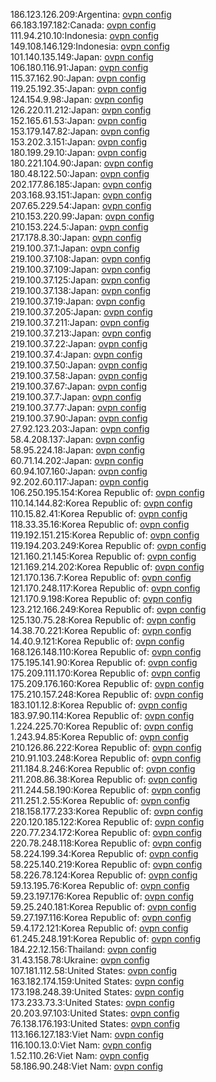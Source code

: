 186.123.126.209:Argentina: [ovpn config](vpn/186_123_126_209.ovpn)  
66.183.197.182:Canada: [ovpn config](vpn/66_183_197_182.ovpn)  
111.94.210.10:Indonesia: [ovpn config](vpn/111_94_210_10.ovpn)  
149.108.146.129:Indonesia: [ovpn config](vpn/149_108_146_129.ovpn)  
101.140.135.149:Japan: [ovpn config](vpn/101_140_135_149.ovpn)  
106.180.116.91:Japan: [ovpn config](vpn/106_180_116_91.ovpn)  
115.37.162.90:Japan: [ovpn config](vpn/115_37_162_90.ovpn)  
119.25.192.35:Japan: [ovpn config](vpn/119_25_192_35.ovpn)  
124.154.9.98:Japan: [ovpn config](vpn/124_154_9_98.ovpn)  
126.220.11.212:Japan: [ovpn config](vpn/126_220_11_212.ovpn)  
152.165.61.53:Japan: [ovpn config](vpn/152_165_61_53.ovpn)  
153.179.147.82:Japan: [ovpn config](vpn/153_179_147_82.ovpn)  
153.202.3.151:Japan: [ovpn config](vpn/153_202_3_151.ovpn)  
180.199.29.10:Japan: [ovpn config](vpn/180_199_29_10.ovpn)  
180.221.104.90:Japan: [ovpn config](vpn/180_221_104_90.ovpn)  
180.48.122.50:Japan: [ovpn config](vpn/180_48_122_50.ovpn)  
202.177.86.185:Japan: [ovpn config](vpn/202_177_86_185.ovpn)  
203.168.93.151:Japan: [ovpn config](vpn/203_168_93_151.ovpn)  
207.65.229.54:Japan: [ovpn config](vpn/207_65_229_54.ovpn)  
210.153.220.99:Japan: [ovpn config](vpn/210_153_220_99.ovpn)  
210.153.224.5:Japan: [ovpn config](vpn/210_153_224_5.ovpn)  
217.178.8.30:Japan: [ovpn config](vpn/217_178_8_30.ovpn)  
219.100.37.1:Japan: [ovpn config](vpn/219_100_37_1.ovpn)  
219.100.37.108:Japan: [ovpn config](vpn/219_100_37_108.ovpn)  
219.100.37.109:Japan: [ovpn config](vpn/219_100_37_109.ovpn)  
219.100.37.125:Japan: [ovpn config](vpn/219_100_37_125.ovpn)  
219.100.37.138:Japan: [ovpn config](vpn/219_100_37_138.ovpn)  
219.100.37.19:Japan: [ovpn config](vpn/219_100_37_19.ovpn)  
219.100.37.205:Japan: [ovpn config](vpn/219_100_37_205.ovpn)  
219.100.37.211:Japan: [ovpn config](vpn/219_100_37_211.ovpn)  
219.100.37.213:Japan: [ovpn config](vpn/219_100_37_213.ovpn)  
219.100.37.22:Japan: [ovpn config](vpn/219_100_37_22.ovpn)  
219.100.37.4:Japan: [ovpn config](vpn/219_100_37_4.ovpn)  
219.100.37.50:Japan: [ovpn config](vpn/219_100_37_50.ovpn)  
219.100.37.58:Japan: [ovpn config](vpn/219_100_37_58.ovpn)  
219.100.37.67:Japan: [ovpn config](vpn/219_100_37_67.ovpn)  
219.100.37.7:Japan: [ovpn config](vpn/219_100_37_7.ovpn)  
219.100.37.77:Japan: [ovpn config](vpn/219_100_37_77.ovpn)  
219.100.37.90:Japan: [ovpn config](vpn/219_100_37_90.ovpn)  
27.92.123.203:Japan: [ovpn config](vpn/27_92_123_203.ovpn)  
58.4.208.137:Japan: [ovpn config](vpn/58_4_208_137.ovpn)  
58.95.224.18:Japan: [ovpn config](vpn/58_95_224_18.ovpn)  
60.71.14.202:Japan: [ovpn config](vpn/60_71_14_202.ovpn)  
60.94.107.160:Japan: [ovpn config](vpn/60_94_107_160.ovpn)  
92.202.60.117:Japan: [ovpn config](vpn/92_202_60_117.ovpn)  
106.250.195.154:Korea Republic of: [ovpn config](vpn/106_250_195_154.ovpn)  
110.14.144.82:Korea Republic of: [ovpn config](vpn/110_14_144_82.ovpn)  
110.15.82.41:Korea Republic of: [ovpn config](vpn/110_15_82_41.ovpn)  
118.33.35.16:Korea Republic of: [ovpn config](vpn/118_33_35_16.ovpn)  
119.192.151.215:Korea Republic of: [ovpn config](vpn/119_192_151_215.ovpn)  
119.194.203.249:Korea Republic of: [ovpn config](vpn/119_194_203_249.ovpn)  
121.160.21.145:Korea Republic of: [ovpn config](vpn/121_160_21_145.ovpn)  
121.169.214.202:Korea Republic of: [ovpn config](vpn/121_169_214_202.ovpn)  
121.170.136.7:Korea Republic of: [ovpn config](vpn/121_170_136_7.ovpn)  
121.170.248.117:Korea Republic of: [ovpn config](vpn/121_170_248_117.ovpn)  
121.170.9.198:Korea Republic of: [ovpn config](vpn/121_170_9_198.ovpn)  
123.212.166.249:Korea Republic of: [ovpn config](vpn/123_212_166_249.ovpn)  
125.130.75.28:Korea Republic of: [ovpn config](vpn/125_130_75_28.ovpn)  
14.38.70.221:Korea Republic of: [ovpn config](vpn/14_38_70_221.ovpn)  
14.40.9.121:Korea Republic of: [ovpn config](vpn/14_40_9_121.ovpn)  
168.126.148.110:Korea Republic of: [ovpn config](vpn/168_126_148_110.ovpn)  
175.195.141.90:Korea Republic of: [ovpn config](vpn/175_195_141_90.ovpn)  
175.209.111.170:Korea Republic of: [ovpn config](vpn/175_209_111_170.ovpn)  
175.209.176.160:Korea Republic of: [ovpn config](vpn/175_209_176_160.ovpn)  
175.210.157.248:Korea Republic of: [ovpn config](vpn/175_210_157_248.ovpn)  
183.101.12.8:Korea Republic of: [ovpn config](vpn/183_101_12_8.ovpn)  
183.97.90.114:Korea Republic of: [ovpn config](vpn/183_97_90_114.ovpn)  
1.224.225.70:Korea Republic of: [ovpn config](vpn/1_224_225_70.ovpn)  
1.243.94.85:Korea Republic of: [ovpn config](vpn/1_243_94_85.ovpn)  
210.126.86.222:Korea Republic of: [ovpn config](vpn/210_126_86_222.ovpn)  
210.91.103.248:Korea Republic of: [ovpn config](vpn/210_91_103_248.ovpn)  
211.184.8.246:Korea Republic of: [ovpn config](vpn/211_184_8_246.ovpn)  
211.208.86.38:Korea Republic of: [ovpn config](vpn/211_208_86_38.ovpn)  
211.244.58.190:Korea Republic of: [ovpn config](vpn/211_244_58_190.ovpn)  
211.251.2.55:Korea Republic of: [ovpn config](vpn/211_251_2_55.ovpn)  
218.158.177.233:Korea Republic of: [ovpn config](vpn/218_158_177_233.ovpn)  
220.120.185.122:Korea Republic of: [ovpn config](vpn/220_120_185_122.ovpn)  
220.77.234.172:Korea Republic of: [ovpn config](vpn/220_77_234_172.ovpn)  
220.78.248.118:Korea Republic of: [ovpn config](vpn/220_78_248_118.ovpn)  
58.224.199.34:Korea Republic of: [ovpn config](vpn/58_224_199_34.ovpn)  
58.225.140.219:Korea Republic of: [ovpn config](vpn/58_225_140_219.ovpn)  
58.226.78.124:Korea Republic of: [ovpn config](vpn/58_226_78_124.ovpn)  
59.13.195.76:Korea Republic of: [ovpn config](vpn/59_13_195_76.ovpn)  
59.23.197.176:Korea Republic of: [ovpn config](vpn/59_23_197_176.ovpn)  
59.25.240.181:Korea Republic of: [ovpn config](vpn/59_25_240_181.ovpn)  
59.27.197.116:Korea Republic of: [ovpn config](vpn/59_27_197_116.ovpn)  
59.4.172.121:Korea Republic of: [ovpn config](vpn/59_4_172_121.ovpn)  
61.245.248.191:Korea Republic of: [ovpn config](vpn/61_245_248_191.ovpn)  
184.22.12.156:Thailand: [ovpn config](vpn/184_22_12_156.ovpn)  
31.43.158.78:Ukraine: [ovpn config](vpn/31_43_158_78.ovpn)  
107.181.112.58:United States: [ovpn config](vpn/107_181_112_58.ovpn)  
163.182.174.159:United States: [ovpn config](vpn/163_182_174_159.ovpn)  
173.198.248.39:United States: [ovpn config](vpn/173_198_248_39.ovpn)  
173.233.73.3:United States: [ovpn config](vpn/173_233_73_3.ovpn)  
20.203.97.103:United States: [ovpn config](vpn/20_203_97_103.ovpn)  
76.138.176.193:United States: [ovpn config](vpn/76_138_176_193.ovpn)  
113.166.127.183:Viet Nam: [ovpn config](vpn/113_166_127_183.ovpn)  
116.100.13.0:Viet Nam: [ovpn config](vpn/116_100_13_0.ovpn)  
1.52.110.26:Viet Nam: [ovpn config](vpn/1_52_110_26.ovpn)  
58.186.90.248:Viet Nam: [ovpn config](vpn/58_186_90_248.ovpn)  
